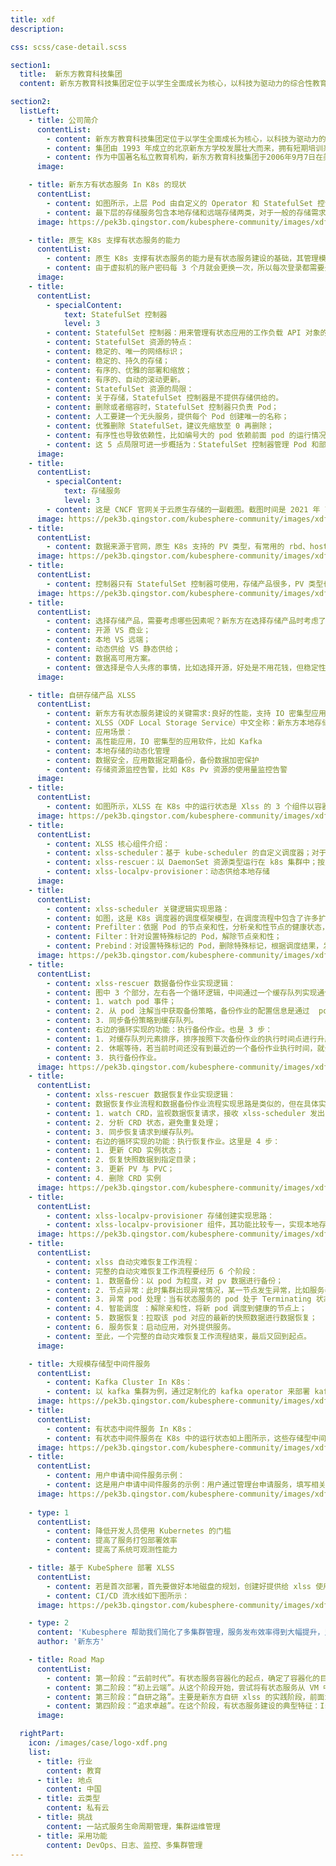 ```yaml
---
title: xdf
description:

css: scss/case-detail.scss

section1:
  title:  新东方教育科技集团
  content: 新东方教育科技集团定位于以学生全面成长为核心，以科技为驱动力的综合性教育集团。

section2:
  listLeft:
    - title: 公司简介
      contentList:
        - content: 新东方教育科技集团定位于以学生全面成长为核心，以科技为驱动力的综合性教育集团。
        - content: 集团由 1993 年成立的北京新东方学校发展壮大而来，拥有短期培训系统、文化传播系统、咨询服务系统、科技产业系统等多个发展平台，打造了新东方学习成长中心、新东方国际教育、新东方大学生学习与发展中心、新东方在线、新东方前途出国、新东方国际游学、新东方满天星、新东方大愚文化等诸多知名教育品牌。
        - content: 作为中国著名私立教育机构，新东方教育科技集团于2006年9月7日在美国纽约证券交易所成功上市，2020 年 11 月 9 日在香港联合交易所成功二次上市。
      image: 

    - title: 新东方有状态服务 In K8s 的现状
      contentList:
        - content: 如图所示，上层 Pod 由自定义的 Operator 和 StatefulSet 控制器来托管，Pod 关联 PVC，PVC 绑定 PV，最下层是存储服务。
        - content: 最下层的存储服务包含本地存储和远端存储两类，对于一般的存储需求，首选是远端存储服务；而对于高性能 IO 的存储需求，那就要选择本地存储服务。目前，本地存储服务包含 K8s 原生 local 存储服务和自研的 xlss 存储服务 2 种。
      image: https://pek3b.qingstor.com/kubesphere-community/images/xdf-1.png

    - title: 原生 K8s 支撑有状态服务的能力
      contentList:
        - content: 原生 K8s 支撑有状态服务的能力是有状态服务建设的基础，其管理模式是：StatefulSet 控制器 + 存储服务。 
        - content: 由于虚拟机的账户密码每 3 个月就会更换一次，所以每次登录都需要先查表才能知道最新的密码，非常麻烦。另外，每次更换密码也都需要运维人员大量纯手工操作，极其耗费时间。开发人员上
      image: 
    - title: 
      contentList:
        - specialContent:
            text: StatefulSet 控制器
            level: 3
        - content: StatefulSet 控制器：用来管理有状态应用的工作负载 API 对象的控制器。管理某 Pod 集合的部署和扩缩，并为这些 Pod 提供持久存储和持久标识符。
        - content: StatefulSet 资源的特点：
        - content: 稳定的、唯一的网络标识；
        - content: 稳定的、持久的存储；
        - content: 有序的、优雅的部署和缩放；
        - content: 有序的、自动的滚动更新。
        - content: StatefulSet 资源的局限：
        - content: 关于存储，StatefulSet 控制器是不提供存储供给的。
        - content: 删除或者缩容时，StatefulSet 控制器只负责 Pod；
        - content: 人工要建一个无头服务，提供每个 Pod 创建唯一的名称；
        - content: 优雅删除 StatefulSet，建议先缩放至 0 再删除；
        - content: 有序性也导致依赖性，比如编号大的 pod 依赖前面 pod 的运行情况，前面 pod 无法启动，后面 pod 就不会启动。
        - content: 这 5 点局限可进一步概括为：StatefulSet 控制器管理 Pod 和部分存储服务（比如扩容时 pvc 的创建），其它的就无能为力。有序性引起的依赖性也会带来负面影响的，需要人工干预治愈。
      image: 
    - title:
      contentList:
        - specialContent:
            text: 存储服务
            level: 3
        - content: 这是 CNCF 官网关于云原生存储的一副截图。截图时间是 2021 年 7 月初，有 50 多种存储产品，接近半数属于商业产品，开源产品多数都是远端存储类型，有支持文件系统的、有支持对象存储的、还有支持块存储的。 
      image: https://pek3b.qingstor.com/kubesphere-community/images/xdf-2.png
    - title:
      contentList:
        - content: 数据来源于官网，原生 K8s 支持的 PV 类型，有常用的 rbd、hostpath、local 等类型。
      image: https://pek3b.qingstor.com/kubesphere-community/images/xdf-3.png
    - title:
      contentList:
        - content: 控制器只有 StatefulSet 控制器可使用，存储产品很多，PV 类型也不少，该怎么选择呢？
      image: https://pek3b.qingstor.com/kubesphere-community/images/xdf-4.png
    - title:
      contentList:
        - content: 选择存储产品，需要考虑哪些因素呢？新东方在选择存储产品时考虑了以下一些因素：
        - content: 开源 VS 商业；
        - content: 本地 VS 远端；
        - content: 动态供给 VS 静态供给；
        - content: 数据高可用方案。
        - content: 做选择是令人头疼的事情，比如选择开源，好处是不用花钱，但稳定性就很难保证，甚至提供的能力也有限；商业产品能力和稳定性有保证，但要付费。在这里先不下结论，最终还是要看需求。
      image: 

    - title: 自研存储产品 XLSS
      contentList:
        - content: 新东方有状态服务建设的关键需求:良好的性能，支持 IO 密集型应用；数据可用性，具有一定的容灾能力；动态供给，实现有状态服务的完全自动化管理。
        - content: XLSS（XDF Local Storage Service）中文全称：新东方本地存储服务产品，是一种基于本地存储的高性能、高可用存储方案。可以解决 K8s 中本地存储方案的不足之处：localpv 只能静态供给；使用 localpv 时，pod 与 node 的亲和性绑定造成的可用性降低；本地存储存在数据丢失的风险。
        - content: 应用场景：
        - content: 高性能应用，IO 密集型的应用软件，比如 Kafka
        - content: 本地存储的动态化管理
        - content: 数据安全，应用数据定期备份，备份数据加密保护
        - content: 存储资源监控告警，比如 K8s Pv 资源的使用量监控告警
      image: 
    - title:
      contentList:
        - content: 如图所示，XLSS 在 K8s 中的运行状态是 Xlss 的 3 个组件以容器形式运行在 K8s 集群中，使用本地存储为有状态服务提供存储服务，并定期执行数据的备份作业，Xlss 会提供有关存储和相关作业的 metrics 数据。
      image: https://pek3b.qingstor.com/kubesphere-community/images/xdf-5.png
    - title:
      contentList:
        - content: XLSS 核心组件介绍：
        - content: xlss-scheduler：基于 kube-scheduler 的自定义调度器；对于有状态服务的 pod 的调度，自动识别 xlss localpv 的使用身份，智能干预 pod 调度，消除 pod 与 node 的亲和性绑定造成的可用性降低
        - content: xlss-rescuer：以 DaemonSet 资源类型运行在 k8s 集群中；按照数据备份策略，执行数据备份作业；监视数据恢复请求，执行数据恢复作业；提供 metrics 数据
        - content: xlss-localpv-provisioner：动态供给本地存储
      image: 
    - title:
      contentList: 
        - content: xlss-scheduler 关键逻辑实现思路：
        - content: 如图，这是 K8s 调度器的调度框架模型，在调度流程中包含了许多扩展点。xlss-scheduler 就是基于该调度框架模型，通过编写自定义的插件实现，主要在 3 个扩展点上做了增强：
        - content: Prefilter：依据 Pod 的节点亲和性，分析亲和性节点的健康状态，若节点异常，对 Pod 设置特殊标记；
        - content: Filter：针对设置特殊标记的 Pod，解除节点亲和性；
        - content: Prebind：对设置特殊标记的 Pod，删除特殊标记，根据调度结果，发送数据恢复请求。
      image: https://pek3b.qingstor.com/kubesphere-community/images/xdf-6.png
    - title:
      contentList: 
        - content: xlss-rescuer 数据备份作业实现逻辑：
        - content: 图中 3 个部分，左右各一个循环逻辑，中间通过一个缓存队列实现通信。左边的循环实现的功能：收集备份作业策略，并更新到缓存队列中。主要 3 步：
        - content: 1. watch pod 事件；
        - content: 2. 从 pod 注解当中获取备份策略，备份作业的配置信息是通过  pod 注解实现的；
        - content: 3. 同步备份策略到缓存队列。
        - content: 右边的循环实现的功能：执行备份作业。也是 3 步：
        - content: 1. 对缓存队列元素排序，排序按照下次备份作业的执行时间点进行升序排列；
        - content: 2. 休眠等待，若当前时间还没有到最近的一个备份作业执行时间，就会进行休眠等待；
        - content: 3. 执行备份作业。
      image: https://pek3b.qingstor.com/kubesphere-community/images/xdf-7.png
    - title:
      contentList: 
        - content: xlss-rescuer 数据恢复作业实现逻辑：
        - content: 数据恢复作业流程和数据备份作业流程实现思路是类似的，但在具体实现逻辑上有所不同。左边的循环实现的功能：监视恢复作业请求，并更新到缓存队列中。主要 3 步：
        - content: 1. watch CRD，监视数据恢复请求，接收 xlss-scheduler 发出的数据恢复请求（数据恢复请求以 CRD 方式实现）；
        - content: 2. 分析 CRD 状态，避免重复处理；
        - content: 3. 同步恢复请求到缓存队列。
        - content: 右边的循环实现的功能：执行恢复作业。这里是 4 步：
        - content: 1. 更新 CRD 实例状态；
        - content: 2. 恢复快照数据到指定目录；
        - content: 3. 更新 PV 与 PVC；
        - content: 4. 删除 CRD 实例
      image: https://pek3b.qingstor.com/kubesphere-community/images/xdf-8.png
    - title:
      contentList: 
        - content: xlss-localpv-provisioner 存储创建实现思路：
        - content: xlss-localpv-provisioner 组件，其功能比较专一，实现本地存储的动态创建。其工作流程当 provisioner pod 获取到创建存储的请求时，首先会创建一个临时的 helper pod，这个 helper pod 会被调度到指定的 node 上面，创建文件目录作为本地存储使用，这就完成了 pv 实际后端存储的创建，当存储创建完毕，provisioner pod 会将这个 helper pod 删除。至此，一次本地存储的动态创建完成。
      image: https://pek3b.qingstor.com/kubesphere-community/images/xdf-9.png
    - title:
      contentList: 
        - content: xlss 自动灾难恢复工作流程：
        - content: 完整的自动灾难恢复工作流程要经历 6 个阶段：
        - content: 1. 数据备份：以 pod 为粒度，对 pv 数据进行备份；
        - content: 2. 节点异常：此时集群出现异常情况，某一节点发生异常，比如服务器损坏，引起在其上面的 pod 工作异常，最后有状态服务的 pod 就会一直处于 Terminating 状态；
        - content: 3. 异常 pod 处理：当有状态服务的 pod 处于 Terminating 状态时，要清理掉这些 pod，可以手动删除，也可借助工具，让这些有状态的 pod 有重新创建的机会；
        - content: 4. 智能调度 ：解除亲和性，将新 pod 调度到健康的节点上；
        - content: 5. 数据恢复：拉取该 pod 对应的最新的快照数据进行数据恢复；
        - content: 6. 服务恢复：启动应用，对外提供服务。
        - content: 至此，一个完整的自动灾难恢复工作流程结束，最后又回到起点。
      image: 

    - title: 大规模存储型中间件服务
      contentList: 
        - content: Kafka Cluster In K8s：
        - content: 以 kafka 集群为例，通过定制化的 kafka operator 来部署 kafka 集群，指定存储服务使用 xlss 存储。采取定制化 Operator + xlss 模式去建设存储型中间件服务。
      image: https://pek3b.qingstor.com/kubesphere-community/images/xdf-10.png
    - title: 
      contentList: 
        - content: 有状态中间件服务 In K8s：
        - content: 有状态中间件服务在 K8s 中的运行状态如上图所示，这些存储型中间件服务集群托管于对应的 Operator，底层存储根据业务需要适配各类存储。随着中间件服务集群规模的日益扩大，我们建设了 PaaS 控制面，用户可以通过该控制面来管理运行在 K8s 中的各类中间件服务集群。控制面可以直接和 apiserver 交互，用户通过控制面增删改 CRD 资源，Operator 根据 CRD 资源的最新状态，调和中间件服务集群的状态。
      image: https://pek3b.qingstor.com/kubesphere-community/images/xdf-11.png
    - title:
      contentList: 
        - content: 用户申请中间件服务示例：
        - content: 这是用户申请中间件服务的示例：用户通过管理台申请服务，填写相关的配置信息后，申请通过后，就可以在 K8s 集群里面创建相应的服务了。
      image: https://pek3b.qingstor.com/kubesphere-community/images/xdf-12.png
    
    - type: 1
      contentList:
        - content: 降低开发人员使用 Kubernetes 的门槛
        - content: 提高了服务打包部署效率
        - content: 提高了系统可观测性能力

    - title: 基于 KubeSphere 部署 XLSS
      contentList:
        - content: 若是首次部署，首先要做好本地磁盘的规划，创建好提供给 xlss 使用的存储空间。然后，就是将 xlss 的各个组件运行到 K8s 集群中。将 xlss 组件部署到 K8s 集群中，我们借助了 KubeSphere 的 CI/CD 流水线。自定义流水线一共 5 步，实现将 xlss 组件从静态代码到运行在 K8s 中的容器的转换，高度自动化维护。
        - content: CI/CD 流水线如下图所示：
      image: https://pek3b.qingstor.com/kubesphere-community/images/xdf-13.png

    - type: 2
      content: 'Kubesphere 帮助我们简化了多集群管理，服务发布效率得到大幅提升，监控日志集中管理，让集群排障不再是黑盒。'
      author: '新东方'

    - title: Road Map
      contentList:
        - content: 第一阶段：“云前时代”。有状态服务容器化的起点，确定了容器化的目标。这个阶段有状态服务主要特征是 VM+PaaS 组合的模式管理有状态服务。实现的主要功能：资源管理、白屏运维、简单调度策略、运行时管理。
        - content: 第二阶段：“初上云端”。从这个阶段开始，尝试将有状态服务从 VM 中解脱出来，迁移到 K8s 平台。这个阶段有状态服务主要特征是 K8s+Operator 组合的模式管理有状态服务。这时，运行时被托管到 K8s，有状态服务由 Opeartor 接管，自动化程度显著提高。此时也暴露出一些不足：比如远端存储的性能不够好，本地存储的可用性不能保证。
        - content: 第三阶段：“自研之路”。主要是新东方自研 xlss 的实践阶段，前面章节已有涉及。此阶段有状态服务建设的典型特征：Scheduler + Logical Backup 组合模式。这基本达到了我们期望的：本地存储 + 动态供给 + 数据可用性保证。
        - content: 第四阶段：“追求卓越”。在这个阶段，有状态服务建设的典型特征：Isolation + Physical Backup 组合模式。重点会解决第三阶段发现的瑕疵。大致的解决思路是：利用 LVM 技术实现存储的隔离；利用 DRBD 技术，增加 DRBD 同步物理备份能力，实现应用数据的同步实时备份，解决由于数据量大导致恢复时间增长的问题。在使用 DRBD 技术时，有一个需要权衡的地方，那就是副本数量的设置。若副本数量设置多些，则会增大存储资源使用量；若副本数量设置少些，在 K8s 集群 node 异常情况下，有状态服务 Pod 漂移可选择的 node 数量就会减少。最终需要根据业务场景做出合理选择。
      image: 

  rightPart:
    icon: /images/case/logo-xdf.png
    list:
      - title: 行业
        content: 教育
      - title: 地点
        content: 中国
      - title: 云类型
        content: 私有云
      - title: 挑战
        content: 一站式服务生命周期管理，集群运维管理
      - title: 采用功能
        content: DevOps、日志、监控、多集群管理
---
```

